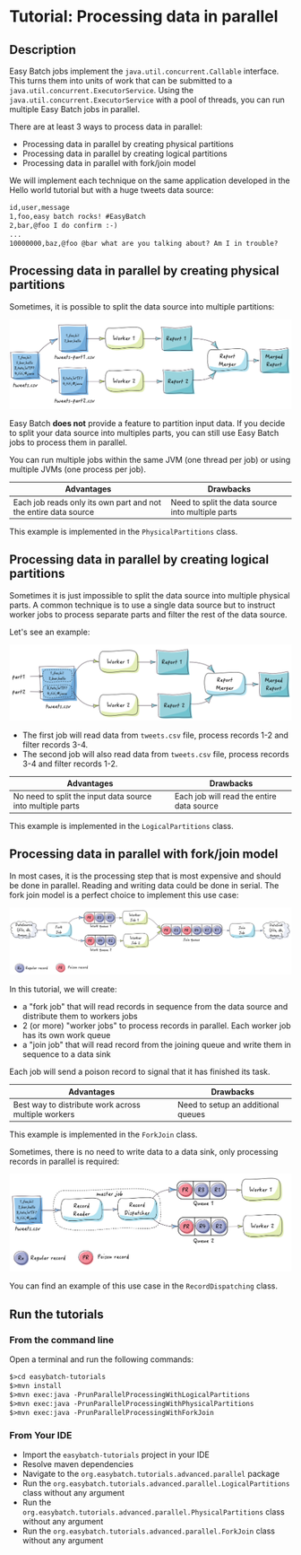 # Tutorial: Processing data in parallel

## Description

Easy Batch jobs implement the `java.util.concurrent.Callable` interface.
This turns them into units of work that can be submitted to a `java.util.concurrent.ExecutorService`.
Using the `java.util.concurrent.ExecutorService` with a pool of threads, you can run multiple Easy Batch jobs in parallel.

There are at least 3 ways to process data in parallel:

* Processing data in parallel by creating physical partitions
* Processing data in parallel by creating logical partitions
* Processing data in parallel with fork/join model

We will implement each technique on the same application developed in the Hello world tutorial but with a huge tweets data source:

```
id,user,message
1,foo,easy batch rocks! #EasyBatch
2,bar,@foo I do confirm :-)
...
10000000,baz,@foo @bar what are you talking about? Am I in trouble?
```

## Processing data in parallel by creating physical partitions

Sometimes, it is possible to split the data source into multiple partitions:

![physical-partitions](physical-partitions.jpg)

Easy Batch **does not** provide a feature to partition input data.
If you decide to split your data source into multiples parts, you can still use Easy Batch jobs to process them in parallel.

You can run multiple jobs within the same JVM (one thread per job) or using multiple JVMs (one process per job).

| Advantages   | Drawbacks    |
|--------------|--------------|
| Each job reads only its own part and not the entire data source      | Need to split the data source into multiple parts      |

This example is implemented in the `PhysicalPartitions` class.

## Processing data in parallel by creating logical partitions

Sometimes it is just impossible to split the data source into multiple physical parts.
A common technique is to use a single data source but to instruct worker jobs to process separate parts and
 filter the rest of the data source.

Let's see an example:

![logical-partitions](logical-partitions.jpg)

* The first job will read data from `tweets.csv` file, process records 1-2 and filter records 3-4.
* The second job will also read data from `tweets.csv` file, process records 3-4 and filter records 1-2.

| Advantages   | Drawbacks    |
|--------------|--------------|
| No need to split the input data source into multiple parts      | Each job will read the entire data source      |

This example is implemented in the `LogicalPartitions` class.

## Processing data in parallel with fork/join model

In most cases, it is the processing step that is most expensive and should be done in parallel.
Reading and writing data could be done in serial.
The fork join model is a perfect choice to implement this use case:

![fork-join](fork-join.png)

In this tutorial, we will create:

* a "fork job" that will read records in sequence from the data source and distribute them to workers jobs
* 2 (or more) "worker jobs" to process records in parallel. Each worker job has its own work queue
* a "join job" that will read record from the joining queue and write them in sequence to a data sink

Each job will send a poison record to signal that it has finished its task.

| Advantages   | Drawbacks    |
|--------------|--------------|
| Best way to distribute work across multiple workers      | Need to setup an additional queues      |

This example is implemented in the `ForkJoin` class.

Sometimes, there is no need to write data to a data sink, only processing records in parallel is required:

![record-dispatching](record-dispatching.jpg)

You can find an example of this use case in the `RecordDispatching` class.

## Run the tutorials

### From the command line

Open a terminal and run the following commands:

```
$>cd easybatch-tutorials
$>mvn install
$>mvn exec:java -PrunParallelProcessingWithLogicalPartitions
$>mvn exec:java -PrunParallelProcessingWithPhysicalPartitions
$>mvn exec:java -PrunParallelProcessingWithForkJoin
```

### From Your IDE

* Import the `easybatch-tutorials` project in your IDE
* Resolve maven dependencies
* Navigate to the `org.easybatch.tutorials.advanced.parallel` package
* Run the `org.easybatch.tutorials.advanced.parallel.LogicalPartitions` class without any argument
* Run the `org.easybatch.tutorials.advanced.parallel.PhysicalPartitions` class without any argument
* Run the `org.easybatch.tutorials.advanced.parallel.ForkJoin` class without any argument
